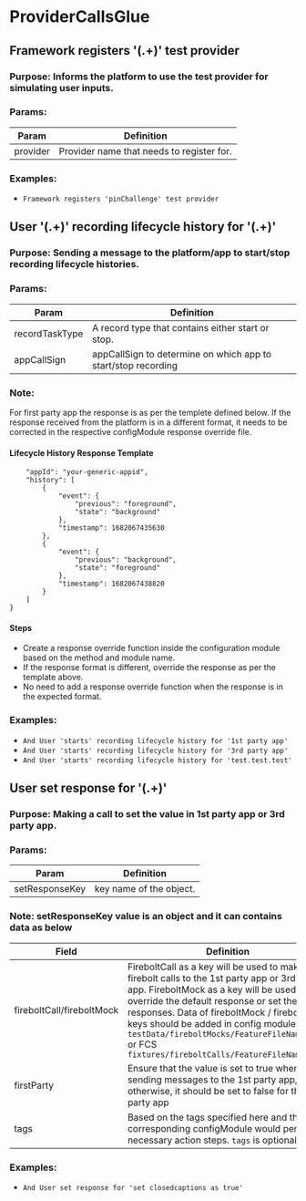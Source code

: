 # ProviderCallsGlue

## Framework registers '(.+)' test provider

### Purpose: Informs the platform to use the test provider for simulating user inputs.

### Params:
| Param | Definition |
| --- | --- |
| provider | Provider name that needs to register for. |

### Examples:
* `Framework registers 'pinChallenge' test provider`

## User '(.+)' recording lifecycle history for '(.+)'

### Purpose: Sending a message to the platform/app to start/stop recording lifecycle histories.

### Params:
| Param | Definition |
| --- | --- |
| recordTaskType | A record type that contains either start or stop. |
| appCallSign | appCallSign to determine on which app to start/stop recording |

### Note: 

For first party app the response is as per the templete defined below. If the response received from the platform is in a different format, it needs to be corrected in the respective configModule response override file.

#### Lifecycle History Response Template
```{
    "appId": "your-generic-appid",
    "history": [
        {
            "event": {
                "previous": "foreground",
                "state": "background"
            },
            "timestamp": 1682067435630
        },
        {
            "event": {
                "previous": "background",
                "state": "foreground"
            },
            "timestamp": 1682067438820
        }
    ]
}  
```
#### Steps
 - Create a response override function inside the configuration module based on the method and module name.
 - If the response format is different, override the response as per the template above.
 - No need to add a response override function when the response is in the expected format.

### Examples:
* `And User 'starts' recording lifecycle history for '1st party app'`
* `And User 'starts' recording lifecycle history for '3rd party app'`
* `And User 'starts' recording lifecycle history for 'test.test.test'`

## User set response for '(.+)'

### Purpose: Making a call to set the value in 1st party app or 3rd party app.

### Params:
| Param | Definition |
| --- | --- |
| setResponseKey | key name of the object. |

### Note: setResponseKey value is an object and it can contains data as below
| Field | Definition |
| --- | --- |
| fireboltCall/fireboltMock | FireboltCall as a key will be used to make firebolt calls to the 1st party app or 3rd party app. FireboltMock as a key will be used to override the default response or set the responses. Data of fireboltMock / fireboltCall keys should be added in config module `testData/fireboltMocks/FeatureFileName.json` or FCS `fixtures/fireboltCalls/FeatureFileName.json` |
| firstParty | Ensure that the value is set to true when sending messages to the 1st party app, otherwise, it should be set to false for third party app |
| tags | Based on the tags specified here and the cli , corresponding configModule would perform necessary action steps. `tags` is optional field. |

### Examples:
* `And User set response for 'set closedcaptions as true'`